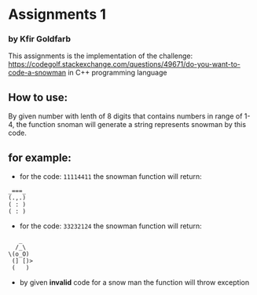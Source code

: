 # Assignments 1

### by Kfir Goldfarb

This assignments is the implementation of the challenge: https://codegolf.stackexchange.com/questions/49671/do-you-want-to-code-a-snowman in C++ programming language

## How to use:

By given number with lenth of 8 digits that contains numbers in range of 1-4, the function snoman will generate a string represents snowman by this code.

## for example:
* for the code: ```11114411``` the snowman function will return:
```
_===_
(.,.)
( : )
( : )
```
* for the code: ```33232124``` the snowman function will return:
```
   _
  /_\
\(o_O)
 (] [)>
 (   )
```

* by given <b>invalid</b> code for a snow man the function will throw exception
